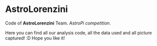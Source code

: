 # AstroLorenzini
Code of **AstroLorenzini** Team. *AstroPi competition.*


Here you can find all our analysis code, all the data used and all picture captured! :D
Hope you like it!
